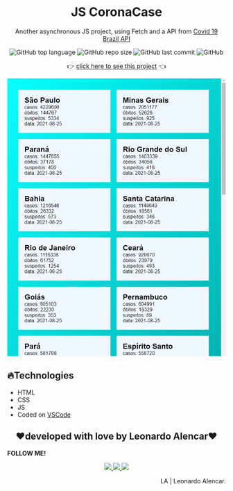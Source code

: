 <h1 align="center">JS CoronaCase</h1>
<p align="center">Another asynchronous JS project, using Fetch and a API from <a href="https://covid19-brazil-api-docs.vercel.app">Covid 19 Brazil API</a></p>

<p align="center">
  <img alt="GitHub top language" src="https://img.shields.io/github/languages/top/AlencarLeo/JS-CoronaCase?style=for-the-badge">
  <img alt="GitHub repo size" src="https://img.shields.io/github/repo-size/AlencarLeo/JS-CoronaCase?style=for-the-badge">
  <img alt="GitHub last commit" src="https://img.shields.io/github/last-commit/AlencarLeo/JS-CoronaCase?style=for-the-badge">
  <img alt="GitHub" src="https://img.shields.io/github/license/AlencarLeo/JS-CoronaCase?style=for-the-badge">
</p>

<p align="center">
  👉 <a href="https://alencarleo.github.io/JS-CoronaCase/">click here to see this project</a> 👈
</p>

<p align="center">
  <img src="/readme/demo.png">
</p>

<h2>🔥Technologies</h2>
<ul>
  <li>HTML</li>
  <li>CSS</li>
  <li>JS</li>
  <li>Coded on <a href="https://code.visualstudio.com/">VSCode</a></li>
</ul>


<h2 align="center">❤️developed with love by Leonardo Alencar❤️</h2>
<p><b>FOLLOW ME!</b></p>

<p align="center">
  <a href="https://www.instagram.com/leonardoaprado/">
    <img src="https://img.shields.io/badge/Instagram-E4405F?style=for-the-badge&logo=instagram&logoColor=white">
  </a>
  
  <a href="https://www.linkedin.com/in/leonardo-alencar-5749aa1b0/">
    <img src="https://img.shields.io/badge/LinkedIn-0077B5?style=for-the-badge&logo=linkedin&logoColor=white">
  </a>
  
  <a href="https://github.com/AlencarLeo">
    <img src="https://img.shields.io/badge/GitHub-100000?style=for-the-badge&logo=github&logoColor=white">
  </a>
</p>

<p align="right">LA | Leonardo Alencar.</p>
